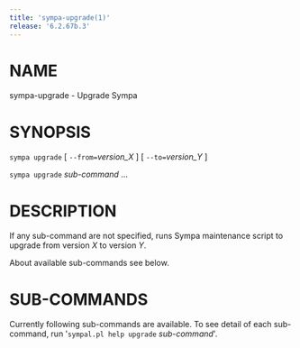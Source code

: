```yaml
---
title: 'sympa-upgrade(1)'
release: '6.2.67b.3'
---
```


# NAME

sympa-upgrade - Upgrade Sympa

# SYNOPSIS

`sympa upgrade` \[ `--from=`_version\_X_ \] \[ `--to=`_version\_Y_ \]

`sympa upgrade` _sub-command_ ...

# DESCRIPTION

If any sub-command are not specified,
runs Sympa maintenance script to upgrade from version _X_ to version _Y_.

About available sub-commands see below.

# SUB-COMMANDS

Currently following sub-commands are available.
To see detail of each sub-command,
run '`sympal.pl help upgrade` _sub-command_'.
